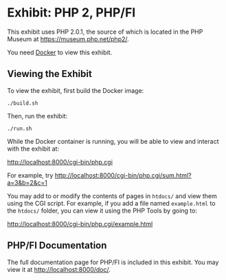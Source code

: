 # Exhibit: PHP 2, PHP/FI

This exhibit uses PHP 2.0.1, the source of which is located in the PHP
Museum at <https://museum.php.net/php2/>.

You need [Docker](https://www.docker.com/) to view this exhibit.

## Viewing the Exhibit

To view the exhibit, first build the Docker image:

```shell
./build.sh
```

Then, run the exhibit:

```shell
./run.sh
```

While the Docker container is running, you will be able to view and interact
with the exhibit at:

<http://localhost:8000/cgi-bin/php.cgi>

For example, try <http://localhost:8000/cgi-bin/php.cgi/sum.html?a=3&b=2&c=1>

You may add to or modify the contents of pages in `htdocs/` and view them using
the CGI script. For example, if you add a file named `example.html` to the
`htdocs/` folder, you can view it using the PHP Tools by going to:

<http://localhost:8000/cgi-bin/php.cgi/example.html>

## PHP/FI Documentation

The full documentation page for PHP/FI is included in this exhibit. You may view
it at <http://localhost:8000/doc/>.
